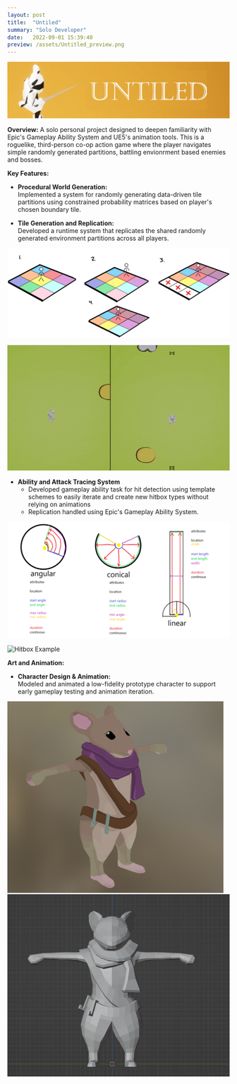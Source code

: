 ```yaml
---
layout: post
title:  "Untiled"
summary: "Solo Developer"
date:   2022-09-01 15:39:40
preview: /assets/Untitled_preview.png
---
```


![Title Image](/assets/Untiled_TitleImage.png)

**Overview:**
A solo personal project designed to deepen familiarity with Epic's Gameplay Ability System and UE5's animation tools. This is a roguelike, third-person co-op action game where the player navigates simple randomly generated partitions, battling envionrment based enemies and bosses.

**Key Features:**
- **Procedural World Generation:**  
   Implemented a system for randomly generating data-driven tile partitions using constrained probability matrices based on player's chosen boundary tile.
  
- **Tile Generation and Replication:**  
   Developed a runtime system that replicates the shared randomly generated environment partitions across all players.

![Environment Partition Example](/assets/chunk_loading_graphic.png)

![Environment Partition Example](/assets/Untiled_ReplicationTest.gif)

- **Ability and Attack Tracing System**
   - Developed gameplay ability task for hit detection using template schemes to easily iterate and create new hitbox types without relying on animations
   - Replication handled using Epic's Gameplay Ability System.

![Environment Partition Example](/assets/HitboxSystemReference.png)

![Hitbox Example](/assets/Untiled_AnimTest.gif)

**Art and Animation:**
- **Character Design & Animation:**  
   Modeled and animated a low-fidelity prototype character to support early gameplay testing and animation iteration.

![Mouse Model 1](/assets/JunkDrawer/mouse.png)
![Mouse Model 2](/assets/JunkDrawer/mouse3.png)
